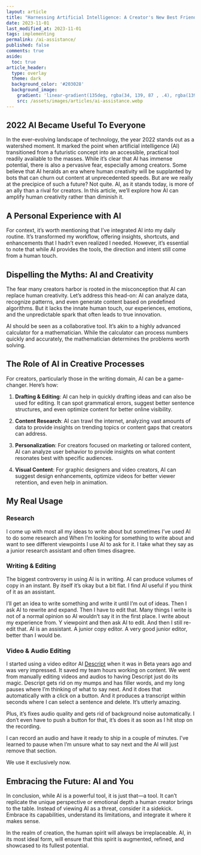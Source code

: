 ```yaml
---
layout: article
title: "Harnessing Artificial Intelligence: A Creator's New Best Friend"
date: 2023-11-01
last_modified_at: 2023-11-01
tags: implementing
permalink: /ai-assistance/
published: false
comments: true
aside:
  toc: true
article_header:
  type: overlay
  theme: dark
  background_color: '#203028'
  background_image:
    gradient: 'linear-gradient(135deg, rgba(34, 139, 87 , .4), rgba(139, 34, 139, .4))'
    src: /assets/images/articles/ai-assistance.webp
---
```

## 2022 AI Became Useful To Everyone

In the ever-evolving landscape of technology, the year 2022 stands out as a watershed moment. It marked the point when artificial intelligence (AI) transitioned from a futuristic concept into an accessible, practical tool readily available to the masses. While it’s clear that AI has immense potential, there is also a pervasive fear, especially among creators. Some believe that AI heralds an era where human creativity will be supplanted by bots that can churn out content at unprecedented speeds. But are we really at the precipice of such a future? Not quite. AI, as it stands today, is more of an ally than a rival for creators. In this article, we’ll explore how AI can amplify human creativity rather than diminish it.

## A Personal Experience with AI

For context, it’s worth mentioning that I’ve integrated AI into my daily routine. It’s transformed my workflow, offering insights, shortcuts, and enhancements that I hadn’t even realized I needed. However, it’s essential to note that while AI provides the tools, the direction and intent still come from a human touch.

## Dispelling the Myths: AI and Creativity

The fear many creators harbor is rooted in the misconception that AI can replace human creativity. Let’s address this head-on: AI can analyze data, recognize patterns, and even generate content based on predefined algorithms. But it lacks the innate human touch, our experiences, emotions, and the unpredictable spark that often leads to true innovation.

AI should be seen as a collaborative tool. It’s akin to a highly advanced calculator for a mathematician. While the calculator can process numbers quickly and accurately, the mathematician determines the problems worth solving.

## The Role of AI in Creative Processes

For creators, particularly those in the writing domain, AI can be a game-changer. Here’s how:

1. **Drafting & Editing**: AI can help in quickly drafting ideas and can also be used for editing. It can spot grammatical errors, suggest better sentence structures, and even optimize content for better online visibility.

2. **Content Research**: AI can trawl the internet, analyzing vast amounts of data to provide insights on trending topics or content gaps that creators can address.

3. **Personalization**: For creators focused on marketing or tailored content, AI can analyze user behavior to provide insights on what content resonates best with specific audiences.

4. **Visual Content**: For graphic designers and video creators, AI can suggest design enhancements, optimize videos for better viewer retention, and even help in animation.

## My Real Usage
### Research
I come up with most all my ideas to write about but sometimes I’ve used AI to do some research and 
When I’m looking for something to write about and want to see different viewpoints I use AI to ask for it. I take what they say as a junior research assistant and often times disagree.

### Writing & Editing
The biggest controversy in using AI is in writing. AI can produce volumes of copy in an instant. By itself it’s okay but a bit flat. I find AI useful if you think of it as an assistant.

I’ll get an idea to write something and write it until I’m out of ideas. Then I ask AI to rewrite and expand. Then I have to edit that. Many things I write is not of a normal opinion so AI wouldn’t say it in the first place. I write about my experience from. Y viewpoint and then ask AI to edit. And then I still re-edit that. AI is an assistant. A junior copy editor. A very good junior editor, better than I would be.

### Video & Audio Editing
I started using a video editor AI [Descript](https://descript.com) when it was in Beta years ago and was very impressed. It saved my team hours working on content. We went from manually editing videos and audios to having Descript just do its magic. Descript gets rid on my mumps and has filler words, and my long pauses where I’m thinking of what to say next. And it does that automatically with a click on a button. And it produces a transcript within seconds where I can select a sentence and delete.  It’s utterly amazing.

Plus, it’s fixes audio quality and gets rid of background noise automatically. I don’t even have to push a button for that, it’s does it as soon as I hit stop on the recording.

I can record an audio and have it ready to ship in a couple of minutes. I’ve learned to pause when I’m unsure what to say next and the AI will just remove that section. 

We use it exclusively now.

## Embracing the Future: AI and You
In conclusion, while AI is a powerful tool, it is just that—a tool. It can’t replicate the unique perspective or emotional depth a human creator brings to the table. Instead of viewing AI as a threat, consider it a sidekick. Embrace its capabilities, understand its limitations, and integrate it where it makes sense. 

In the realm of creation, the human spirit will always be irreplaceable. AI, in its most ideal form, will ensure that this spirit is augmented, refined, and showcased to its fullest potential.
